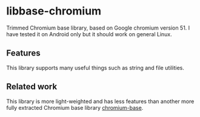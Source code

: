 # libbase-chromium
Trimmed Chromium base library, based on Google chromium version 51. I have tested it on Android only but it should work on general Linux.

## Features
This library supports many useful things such as string and file utilities.

## Related work
This library is more light-weighted and has less features than another more fully extracted Chromium base library [chromium-base](https://github.com/topillar/chromium-base).
